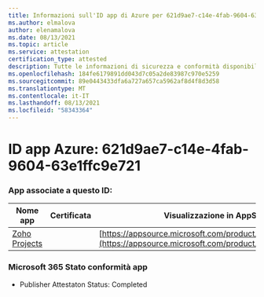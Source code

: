 ```yaml
---
title: Informazioni sull'ID app di Azure per 621d9ae7-c14e-4fab-9604-63e1ffc9e721
ms.author: elmalova
author: elenamalova
ms.date: 08/13/2021
ms.topic: article
ms.service: attestation
certification_type: attested
description: Tutte le informazioni di sicurezza e conformità disponibili per 621d9ae7-c14e-4fab-9604-63e1ffc9e721.
ms.openlocfilehash: 184fe6179891dd043d7c05a2de83987c970e5259
ms.sourcegitcommit: 89e0443433dfa6a727a657ca5962af8d4f8d3d58
ms.translationtype: MT
ms.contentlocale: it-IT
ms.lasthandoff: 08/13/2021
ms.locfileid: "58343364"
---
```

# <a name="azure-app-id-621d9ae7-c14e-4fab-9604-63e1ffc9e721"></a>ID app Azure: 621d9ae7-c14e-4fab-9604-63e1ffc9e721


### <a name="apps-associated-with-this-id"></a>App associate a questo ID:
| **Nome app** | **Certificata** | **Visualizzazione in AppSource** |
|--------------|---------------|-----------------------|
| [Zoho Projects](https://docs.microsoft.com/microsoft-365-app-certification/forward/WA104381668) |  | [https://appsource.microsoft.com/product/office/WA104381668](https://appsource.microsoft.com/product/office/WA104381668) |

### <a name="microsoft-365-app-compliance-status"></a>Microsoft 365 Stato conformità app
- Publisher Attestaton Status: Completed
